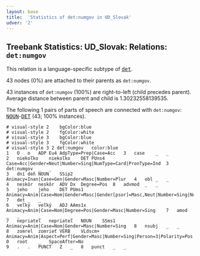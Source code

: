 ```yaml
---
layout: base
title:  'Statistics of det:numgov in UD_Slovak'
udver: '2'
---
```


## Treebank Statistics: UD_Slovak: Relations: `det:numgov`

This relation is a language-specific subtype of <tt><a href="sk-dep-det.html">det</a></tt>.

43 nodes (0%) are attached to their parents as `det:numgov`.

43 instances of `det:numgov` (100%) are right-to-left (child precedes parent).
Average distance between parent and child is 1.30232558139535.

The following 1 pairs of parts of speech are connected with `det:numgov`: <tt><a href="sk-pos-NOUN.html">NOUN</a></tt>-<tt><a href="sk-pos-DET.html">DET</a></tt> (43; 100% instances).


~~~ conllu
# visual-style 2	bgColor:blue
# visual-style 2	fgColor:white
# visual-style 3	bgColor:blue
# visual-style 3	fgColor:white
# visual-style 3 2 det:numgov	color:blue
1	O	o	ADP	Eu4	AdpType=Prep|Case=Acc	3	case	_	_
2	niekoľko	niekoľko	DET	PUns4	Case=Acc|Gender=Neut|Number=Sing|NumType=Card|PronType=Ind	3	det:numgov	_	_
3	dní	deň	NOUN	SSip2	Animacy=Inan|Case=Gen|Gender=Masc|Number=Plur	4	obl	_	_
4	neskôr	neskôr	ADV	Dx	Degree=Pos	8	advmod	_	_
5	jeho	jeho	DET	PUms1	Animacy=Anim|Case=Nom|Gender=Masc|Gender[psor]=Masc,Neut|Number=Sing|Number[psor]=Sing|Poss=Yes|PronType=Prs	7	det	_	_
6	veľký	veľký	ADJ	AAms1x	Animacy=Anim|Case=Nom|Degree=Pos|Gender=Masc|Number=Sing	7	amod	_	_
7	nepriateľ	nepriateľ	NOUN	SSms1	Animacy=Anim|Case=Nom|Gender=Masc|Number=Sing	8	nsubj	_	_
8	zomrel	zomrieť	VERB	VLdscm+	Animacy=Anim|Aspect=Perf|Gender=Masc|Number=Sing|Person=3|Polarity=Pos|Tense=Past|VerbForm=Part	0	root	_	SpaceAfter=No
9	.	.	PUNCT	Z	_	8	punct	_	_

~~~


